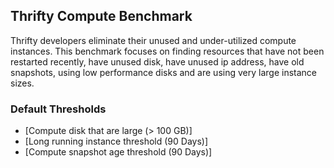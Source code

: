 ## Thrifty Compute Benchmark

Thrifty developers eliminate their unused and under-utilized compute instances. This benchmark focuses on finding resources that have not been restarted recently, have unused disk, have unused ip address, have old snapshots, using low performance disks and are using very large instance sizes.

### Default Thresholds
- [Compute disk that are large (> 100 GB)]
- [Long running instance threshold (90 Days)]
- [Compute snapshot age threshold (90 Days)]
